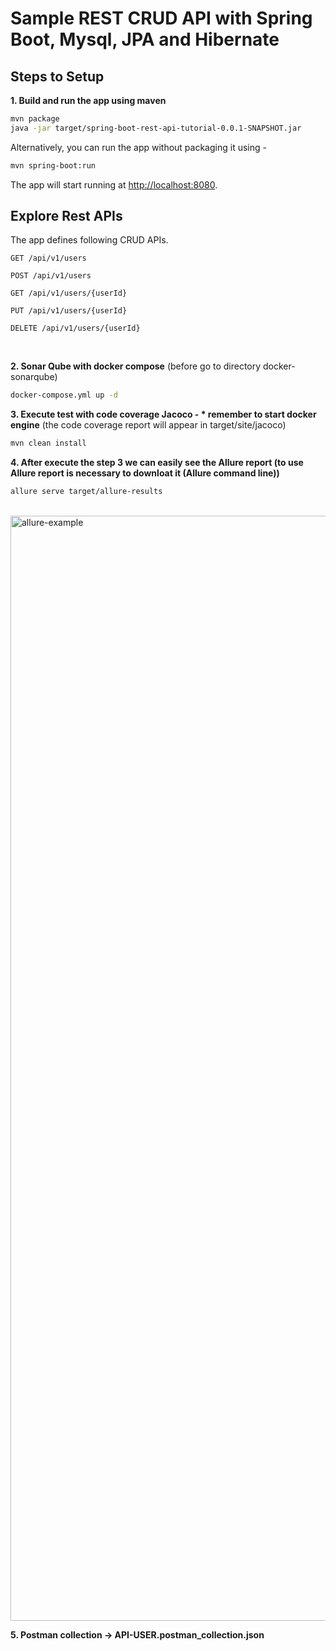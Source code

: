 # Sample REST CRUD API with Spring Boot, Mysql, JPA and Hibernate 

## Steps to Setup



**1. Build and run the app using maven**

```bash
mvn package
java -jar target/spring-boot-rest-api-tutorial-0.0.1-SNAPSHOT.jar

```

Alternatively, you can run the app without packaging it using -

```bash
mvn spring-boot:run
```

The app will start running at <http://localhost:8080>.

## Explore Rest APIs

The app defines following CRUD APIs.

    GET /api/v1/users
    
    POST /api/v1/users
    
    GET /api/v1/users/{userId}
    
    PUT /api/v1/users/{userId}
    
    DELETE /api/v1/users/{userId}


<br/>

**2. Sonar Qube with docker compose**
(before go to directory docker-sonarqube)

```bash
docker-compose.yml up -d
```

**3. Execute test with code coverage Jacoco - * remember to start docker engine**
(the code coverage report will appear in target/site/jacoco)

```bash
mvn clean install
```

**4. After execute  the step 3 we can easily see the Allure report (to use Allure report is necessary to downloat it (Allure command line))**
```bash
allure serve target/allure-results
```
<br/>
<img width="1768" alt="allure-example" src="https://user-images.githubusercontent.com/15186296/134237131-39d2b1e4-bfa8-4c4a-babd-ac4f07e68a94.png">

**5. Postman collection -> API-USER.postman_collection.json**
